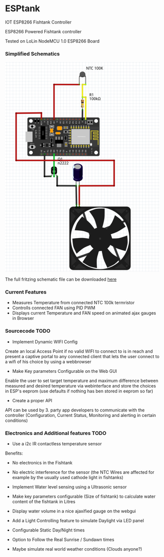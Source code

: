 # ESPtank
IOT ESP8266 Fishtank Controller

ESP8266 Powered Fishtank controller

Tested on LoLin NodeMCU 1.0 ESP8266 Board

### Simplified Schematics

![alt text](https://raw.githubusercontent.com/psych0d0g/ESP8266_FishTank/master/schematics/ESP8266_FishTank.png "Simplified Schematics")

The full fritzing schematic file can be downloaded [here](https://raw.githubusercontent.com/psych0d0g/ESP8266_FishTank/master/schematics/ESP8266_FishTank.fzz)

### Current Features

* Measures Temperature from connected NTC 100k termristor
* Controlls connected FAN using PID PWM
* Displays current Temperature and FAN speed on animated ajax gauges in Browser

### Sourcecode TODO

* Implement Dynamic WIFI Config

 Create an local Access Point if no valid WIFI to connect to is in reach and present a captive portal to any connected client that lets the user connect to a wifi of his choice by using a webbrowser

* Make Key parameters Configurable on the Web GUI

 Enable the user to set target temperature and maximum difference between measured and desired temperature via webinterface and store the choices in ESP's eeprom (use defaults if nothing has ben stored in eeprom so far)

* Create a proper API
 
 API can be used by 3. party app developers to communicate with the controller (Configuration, Current Status, Monitoring and alerting in certain conditions)

### Electronics and Additional features TODO

* Use a i2c IR contactless temperature sensor

 Benefits:
 * No electronics in the Fishtank
 * No electric interference for the sensor (the NTC Wires are affected for example by the usually used cathode light in fishtanks)

* Implement Water level sensing using a Ultrasonic sensor
 * Make key parameters configurable (Size of fishtank) to calculate water content of the fishtank in Litres
 * Display water volume in a nice ajaxified gauge on the webgui

* Add a Light Controlling feature to simulate Daylight via LED panel
 * Configurable Static Day/Night times
 * Option to Follow the Real Sunrise / Sundawn times
 * Maybe simulate real world weather conditions (Clouds anyone?)
